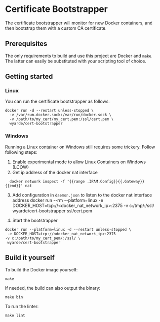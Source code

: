 # Certificate Bootstrapper

The certificate bootstrapper will monitor for new Docker containers, and then bootstrap them with a custom CA certificate.

## Prerequisites

The only requirements to build and use this project are Docker and `make`. The
latter can easily be substituted with your scripting tool of choice.

## Getting started

### Linux

You can run the certificate bootstrapper as follows:

```shell
docker run -d --restart unless-stopped \
  -v /var/run.docker.sock:/var/run/docker.sock \
  -v /path/to/my_cert/my_cert.pem:/ssl/cert.pem \
  wyarde/cert-bootstrapper
```

### Windows

Running a Linux container on Windows still requires some trickery. Follow following steps:

1. Enable experimental mode to allow Linux Containers on Windows (LCOW)
2. Get ip address of the docker nat interface

```shell
  docker network inspect -f '{{range .IPAM.Config}}{{.Gateway}}{{end}}' nat
```

3. Add configuration in `daemon.json` to listen to the docker nat interface address
   docker run --rm --platform=linux -e DOCKER_HOST=tcp://<docker_nat_network_ip>:2375 -v c:/tmp/:/ssl/ wyarde/cert-bootstrapper ssl/cert.pem

4. Start the bootstrapper

```shell
docker run --platform=linux -d --restart unless-stopped \
 -e DOCKER_HOST=tcp://<docker_nat_network_ip>:2375
-v c:/path/to/my_cert_pem/:/ssl/ \
 wyarde/cert-bootstrapper
```

## Build it yourself

To build the Docker image yourself:

```shell
make
```

If needed, the build can also output the binary:

```shell
make bin
```

To run the linter:

```shell
make lint
```

```

```
